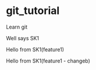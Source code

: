 # git_tutorial
Learn git

Well says SK1

Hello from SK1(feature1)

Hello from SK1(feature1 - changeb)